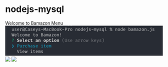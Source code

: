 # nodejs-mysql
Welcome to Bamazon Menu
![Welcome picture](./images/welcome.png)
![](image.png)
![](image.png)